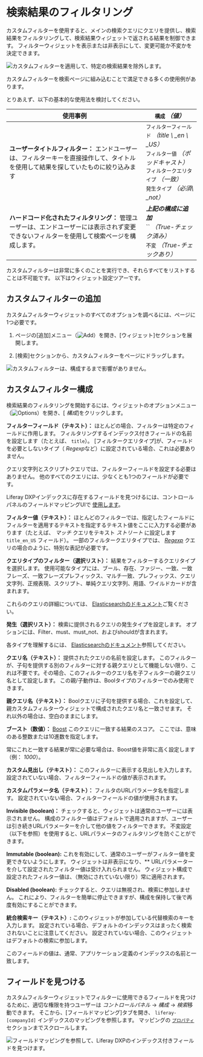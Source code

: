 # 検索結果のフィルタリング

カスタムフィルターを使用すると、メインの検索クエリにクエリを提供し、検索結果をフィルタリングして、検索結果ウィジェットで返される結果を制御できます。 フィルターウィジェットを表示または非表示にして、変更可能か不変かを決定できます。

![カスタムフィルターを適用して、特定の検索結果を除外します。](./filtering-search-results/images/03.png)

カスタムフィルターを検索ページに組み込むことで満足できる多くの使用例があります。

とりあえず、以下の基本的な使用法を検討してください。

| 使用事例                                                                      | `構成` *（値）*                                                                                                                                    |
| ------------------------------------------------------------------------- | --------------------------------------------------------------------------------------------------------------------------------------------- |
| **ユーザータイトルフィルター：** エンドユーザーは、フィルターキーを直接操作して、タイトルを使用して結果を探していたものに絞り込みます     | `フィルターフィールド` *（title \ _en \ _US）* <br /> `フィルター値` *（ポッドキャスト）* <br /> `フィルタークエリタイプ` *（一致）* <br /> `発生タイプ` *（必須\ _not）* |
| **ハードコード化されたフィルタリング：** 管理ユーザーは、エンドユーザーには表示されず変更できないフィルターを使用して検索ページを構成します。 | ***上記の構成に追加*** <br /> `` *（True-チェック済み）* <br /> `不変` *（True-チェックあり）*                                                              |

カスタムフィルターは非常に多くのことを実行でき、それらすべてをリストすることは不可能です。 以下はウィジェット設定ツアーです。

## カスタムフィルターの追加

カスタムフィルターウィジェットのすべてのオプションを調べるには、ページに1つ必要です。

1.  ページの[追加]メニュー（![Add](../../../images/icon-add-widget.png)）を開き、[ウィジェット]セクションを展開します。

2.  [検索]セクションから、カスタムフィルターをページにドラッグします。

![カスタムフィルターは、構成するまで影響がありません。](./filtering-search-results/images/01.png)

## カスタムフィルター構成

検索結果のフィルタリングを開始するには、ウィジェットのオプションメニュー（![Options](../../../images/icon-app-options.png)）を開き、[ *構成*]をクリックします。

**フィルターフィールド（テキスト）：** ほとんどの場合、フィルターは特定のフィールドに作用します。 フィルタリングするインデックス付きフィールドの名前を設定します（たとえば、 `title`）。 [フィルタークエリタイプ]が、フィールドを必要としないタイプ（ *Regexp*など）に設定されている場合、これは必要ありません。

クエリ文字列とスクリプトクエリでは、フィルターフィールドを設定する必要はありません。 他のすべてのクエリには、少なくとも1つのフィールドが必要です。

<!--Note: Multi Match and Simple Query String take an array of fields according to the Elasticsearch docs, but our config doesn't seem to support it. -->

Liferay DXPインデックスに存在するフィールドを見つけるには、コントロールパネルのフィールドマッピングUIで [使用します](#finding-fields)。

**フィルター値（テキスト）：** ほとんどのフィルターでは、指定したフィールドにフィルターを適用するテキストを指定するテキスト値をここに入力する必要があります（たとえば、 *マッチ* クエリをテキスト *ストリート* に設定します `title_en_US` フィールド）。 一部のフィルタークエリタイプでは、 [*Regexp*](https://www.elastic.co/guide/en/elasticsearch/reference/7.x/query-dsl-regexp-query.html) クエリの場合のように、特別な表記が必要です。

**クエリタイプのフィルター（選択リスト）：** 結果をフィルターするクエリタイプを選択します。 使用可能なタイプには、ブール、存在、ファジー、一致、一致フレーズ、一致フレーズプレフィックス、マルチ一致、プレフィックス、クエリ文字列、正規表現、スクリプト、単純クエリ文字列、用語、ワイルドカードが含まれます。

これらのクエリの詳細については、 [Elasticsearchのドキュメント](https://www.elastic.co/guide/en/elasticsearch/reference/7.x/query-dsl.html)ご覧ください。

**発生（選択リスト）：** 検索に提供されるクエリの発生タイプを設定します。 オプションには、Filter、must、must\_not、およびshouldが含まれます。

各タイプを理解するには、 [Elasticsearchのドキュメント](https://www.elastic.co/guide/en/elasticsearch/reference/7.x/query-dsl-bool-query.html)参照してください。

**クエリ名（テキスト）：** 提供されたクエリの名前を設定します。 このフィルターが、子句を提供する別のフィルターに対する親クエリとして機能しない限り、これは不要です。その場合、このフィルターのクエリ名を子フィルターの親クエリ名として設定します。 この親/子動作は、Boolタイプのフィルターでのみ使用できます。

**親クエリ名（テキスト）：** Boolクエリに子句を提供する場合、これを設定して、親カスタムフィルターウィジェットで構成されたクエリ名と一致させます。 それ以外の場合は、空白のままにします。

**ブースト（数値）：** [Boost](https://www.elastic.co/guide/en/elasticsearch/reference/7.x/query-dsl-term-query.html#term-field-params) このクエリに一致する結果のスコア。 ここでは、意味のある整数または10進数を指定します。

常にこれと一致する結果が常に必要な場合は、Boost値を非常に高く設定します（例： *1000*）。

**カスタム見出し（テキスト）：** このフィルターに表示する見出しを入力します。 設定されていない場合、フィルターフィールドの値が表示されます。

**カスタムパラメータ名（テキスト）：** フィルタのURLパラメータ名を指定します。 設定されていない場合、フィルターフィールドの値が使用されます。

**Invisible (boolean)：** チェックすると、ウィジェットは通常のユーザーには表示されません。 構成のフィルター値はデフォルトで適用されますが、ユーザーは引き続きURLパラメーターを介して他の値をフィルターできます。 不変設定（以下を参照）を使用すると、URLパラメータのフィルタリングを防ぐことができます。

**Immutable (boolean):** これを有効にして、通常のユーザーがフィルター値を変更できないようにします。 ウィジェットは非表示になり、** URLパラメーターを介して設定されたフィルター値は受け入れられません。 ウィジェット構成で設定されたフィルター値は、（無効にされていない限り）常に適用されます。

**Disabled (boolean):** チェックすると、クエリは無視され、検索に参加しません。 これにより、フィルターを簡単に停止できますが、構成を保持して後で再度有効にすることができます。

**統合検索キー（テキスト）:** このウィジェットが参加している代替検索のキーを入力します。 設定されている場合、デフォルトのインデックスはまったく検索されないことに注意してください。 設定されていない場合、このウィジェットはデフォルトの検索に参加します。

このフィールドの値は、通常、アプリケーション定義のインデックスの名前と一致します。

## フィールドを見つける

カスタムフィルターウィジェットでフィルターに使用できるフィールドを見つけるために、適切な権限を持つユーザーは *コントロールパネル* → *構成* → *検索*移動できます。 そこから、[フィールドマッピング]タブを開き、 `liferay-[companyId]` インデックスのマッピングを参照します。 マッピングの [`プロパティ`](https://www.elastic.co/guide/en/elasticsearch/reference/current/properties.html) セクションまでスクロールします。

![フィールドマッピングを参照して、Liferay DXPのインデックス付きフィールドを見つけます。](./filtering-search-results/images/04.png)
